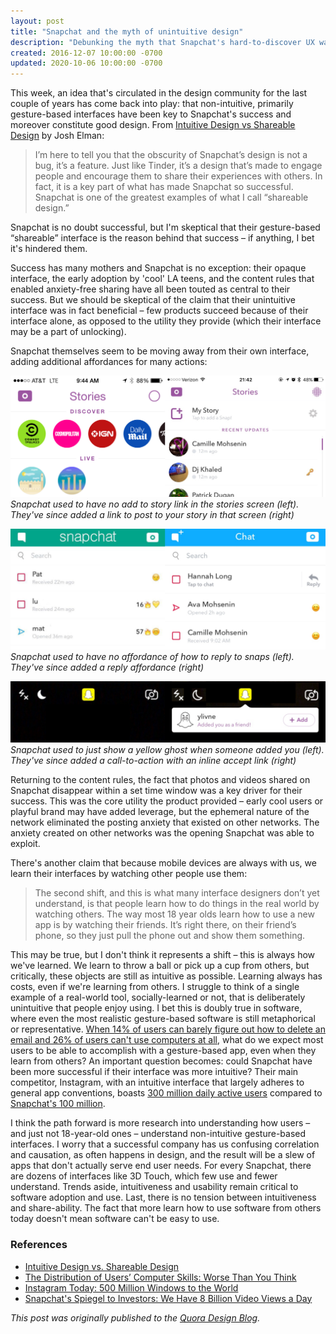 ```yaml
---
layout: post
title: "Snapchat and the myth of unintuitive design"
description: "Debunking the myth that Snapchat's hard-to-discover UX was a key part of their success."
created: 2016-12-07 10:00:00 -0700
updated: 2020-10-06 10:00:00 -0700
---
```

This week, an idea that's circulated in the design community for the last couple of years has come back into play: that non-intuitive, primarily gesture-based interfaces have been key to Snapchat's success and moreover constitute good design. From [Intuitive Design vs Shareable Design](https://news.greylock.com/intuitive-design-vs-shareable-design-88ff6bb184bb) by Josh Elman:

> I’m here to tell you that the obscurity of Snapchat’s design is not a bug, it’s a feature. Just like Tinder, it’s a design that’s made to engage people and encourage them to share their experiences with others. In fact, it is a key part of what has made Snapchat so successful. Snapchat is one of the greatest examples of what I call “shareable design.”

Snapchat is no doubt successful, but I'm skeptical that their gesture-based “shareable” interface is the reason behind that success – if anything, I bet it's hindered them.

<!--break-->

Success has many mothers and Snapchat is no exception: their opaque interface, the early adoption by 'cool' LA teens, and the content rules that enabled anxiety-free sharing have all been touted as central to their success. But we should be skeptical of the claim that their unintuitive interface was in fact beneficial – few products succeed because of their interface alone, as opposed to the utility they provide (which their interface may be a part of unlocking).

Snapchat themselves seem to be moving away from their own interface, adding additional affordances for many actions:

![Snapchat story UI](/assets/images/snapchat-design--1.png)
*Snapchat used to have no add to story link in the stories screen (left). They've since added a link to post to your story in that screen (right)*

![Snapchat reply UI](/assets/images/snapchat-design--2.png)
*Snapchat used to have no affordance of how to reply to snaps (left). They've since added a reply affordance (right)*

![Snapchat new friend UI](/assets/images/snapchat-design--3.png)
*Snapchat used to just show a yellow ghost when someone added you (left). They've since added a call-to-action with an inline accept link (right)*

Returning to the content rules, the fact that photos and videos shared on Snapchat disappear within a set time window was a key driver for their success. This was the core utility the product provided – early cool users or playful brand may have added leverage, but the ephemeral nature of the network eliminated the posting anxiety that existed on other networks. The anxiety created on other networks was the opening Snapchat was able to exploit.

There's another claim that because mobile devices are always with us, we learn their interfaces by watching other people use them:

> The second shift, and this is what many interface designers don’t yet understand, is that people learn how to do things in the real world by watching others. The way most 18 year olds learn how to use a new app is by watching their friends. It’s right there, on their friend’s phone, so they just pull the phone out and show them something.

This may be true, but I don't think it represents a shift – this is always how we've learned. We learn to throw a ball or pick up a cup from others, but critically, these objects are still as intuitive as possible. Learning always has costs, even if we're learning from others. I struggle to think of a single example of a real-world tool, socially-learned or not, that is deliberately unintuitive that people enjoy using. I bet this is doubly true in software, where even the most realistic gesture-based software is still metaphorical or representative. [When 14% of users can barely figure out how to delete an email and 26% of users can't use computers at all](https://www.nngroup.com/articles/computer-skill-levels/), what do we expect most users to be able to accomplish with a gesture-based app, even when they learn from others? An important question becomes: could Snapchat have been more successful if their interface was more intuitive? Their main competitor, Instagram, with an intuitive interface that largely adheres to general app conventions, boasts [300 million daily active users](https://business.instagram.com/blog/500-million-windows-to-the-world) compared to [Snapchat's 100 million](https://www.bloomberg.com/news/articles/2016-02-29/snapchat-s-spiegel-to-investors-we-have-8-billion-video-views-a-day).

I think the path forward is more research into understanding how users – and just not 18-year-old ones – understand non-intuitive gesture-based interfaces. I worry that a successful company has us confusing correlation and causation, as often happens in design, and the result will be a slew of apps that don't actually serve end user needs. For every Snapchat, there are dozens of interfaces like 3D Touch, which few use and fewer understand. Trends aside, intuitiveness and usability remain critical to software adoption and use. Last, there is no tension between intuitiveness and share-ability. The fact that more learn how to use software from others today doesn't mean software can't be easy to use.

### References

- [Intuitive Design vs. Shareable Design](https://news.greylock.com/intuitive-design-vs-shareable-design-88ff6bb184bb)
- [The Distribution of Users’ Computer Skills: Worse Than You Think](https://www.nngroup.com/articles/computer-skill-levels/)
- [Instagram Today: 500 Million Windows to the World](https://business.instagram.com/blog/500-million-windows-to-the-world)
- [Snapchat's Spiegel to Investors: We Have 8 Billion Video Views a Day](https://www.bloomberg.com/news/articles/2016-02-29/snapchat-s-spiegel-to-investors-we-have-8-billion-video-views-a-day)


_This post was originally published to the [Quora Design Blog](https://www.quora.com/q/quoradesign/Snapchat-and-the-Myth-of-Unintuitive-Design)._